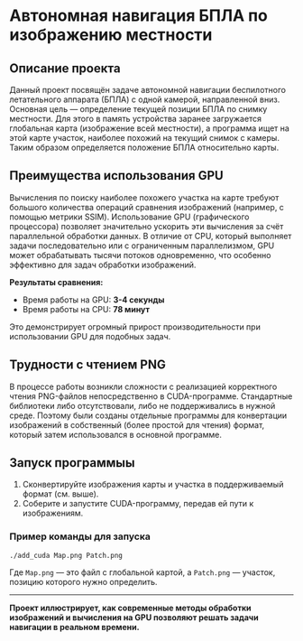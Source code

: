# Автономная навигация БПЛА по изображению местности

## Описание проекта
Данный проект посвящён задаче автономной навигации беспилотного летательного аппарата (БПЛА) с одной камерой, направленной вниз. Основная цель — определение текущей позиции БПЛА по снимку местности. Для этого в память устройства заранее загружается глобальная карта (изображение всей местности), а программа ищет на этой карте участок, наиболее похожий на текущий снимок с камеры. Таким образом определяется положение БПЛА относительно карты.

## Преимущества использования GPU
Вычисления по поиску наиболее похожего участка на карте требуют большого количества операций сравнения изображений (например, с помощью метрики SSIM). Использование GPU (графического процессора) позволяет значительно ускорить эти вычисления за счёт параллельной обработки данных. В отличие от CPU, который выполняет задачи последовательно или с ограниченным параллелизмом, GPU может обрабатывать тысячи потоков одновременно, что особенно эффективно для задач обработки изображений.

**Результаты сравнения:**
- Время работы на GPU: **3-4 секунды**
- Время работы на CPU: **78 минут**

Это демонстрирует огромный прирост производительности при использовании GPU для подобных задач.

## Трудности с чтением PNG
В процессе работы возникли сложности с реализацией корректного чтения PNG-файлов непосредственно в CUDA-программе. Стандартные библиотеки либо отсутствовали, либо не поддерживались в нужной среде. Поэтому были созданы отдельные программы для конвертации изображений в собственный (более простой для чтения) формат, который затем использовался в основной программе.

## Запуск программыы
1. Сконвертируйте изображения карты и участка в поддерживаемый формат (см. выше).
2. Соберите и запустите CUDA-программу, передав ей пути к изображениям.

### Пример команды для запуска

```
./add_cuda Map.png Patch.png
```

Где `Map.png` — это файл с глобальной картой, а `Patch.png` — участок, позицию которого нужно определить.

---

**Проект иллюстрирует, как современные методы обработки изображений и вычисления на GPU позволяют решать задачи навигации в реальном времени.**
